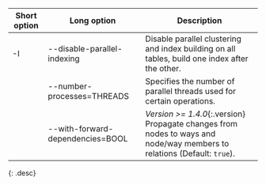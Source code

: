 | Short option | Long option                  | Description |
| ------------ | ---------------------------- | --- |
| -I           | \--disable-parallel-indexing | Disable parallel clustering and index building on all tables, build one index after the other. |
|              | \--number-processes=THREADS  | Specifies the number of parallel threads used for certain operations. |
|              | \--with-forward-dependencies=BOOL | *Version >= 1.4.0*{:.version} Propagate changes from nodes to ways and node/way members to relations (Default: `true`). |
{: .desc}
